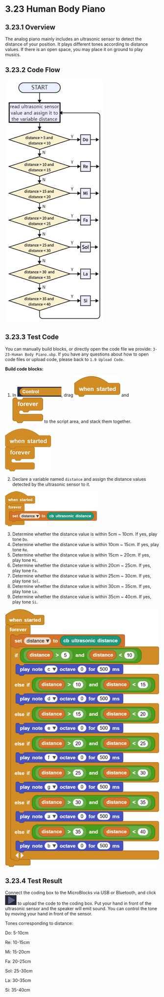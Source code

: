 # 3.23 Human Body Piano

## 3.23.1 Overview

The analog piano mainly includes an ultrasonic sensor to detect the distance of your position. It plays different tones according to distance values. If there is an open space, you may place it on ground to play musics.

## 3.23.2 Code Flow

![6-23-2-1](./media/6-23-2-1.png)

## 3.23.3 Test Code

You can manually build blocks, or directly open the code file we provide: `3-23-Human Body Piano.ubp`. If you have any questions about how to open code files or upload code, please back to `1.9 Upload Code`.

**Build code blocks:**

1. In ![](./media/control.png), drag ![](./media/t1.png) and ![](./media/t2.png) to the script area, and stack them together.

![t34](./media/t34.png)

2. Declare a variable named `distance` and assign the distance values detected by the ultrasonic sensor to it. 

![t164](./media/t164.png)

3. Determine whether the distance value is within 5cm ~ 10cm. If yes, play tone `Do`.
4. Determine whether the distance value is within 10cm ~ 15cm. If yes, play tone `Re`.
5. Determine whether the distance value is within 15cm ~ 20cm. If yes, play tone `Mi`.
6. Determine whether the distance value is within 20cm ~ 25cm. If yes, play tone `Fa`.
7. Determine whether the distance value is within 25cm ~ 30cm. If yes, play tone `Sol`.
8. Determine whether the distance value is within 30cm ~ 35cm. If yes, play tone `La`.
9. Determine whether the distance value is within 35cm ~ 40cm. If yes, play tone `Si`.

![t165](./media/t165.png)

## 3.23.4 Test Result

Connect the coding box to the MicroBlocks via USB or Bluetooth, and click ![t59](./media/t59.png) to upload the code to the coding box. Put your hand in front of the ultrasonic sensor and the speaker will emit sound. You can control the tone by moving your hand in front of the sensor.

Tones corresponding to distance:

Do: 5-10cm

Re: 10-15cm

Mi: 15-20cm

Fa: 20-25cm

Sol: 25-30cm

La: 30-35cm

Si: 35-40cm
